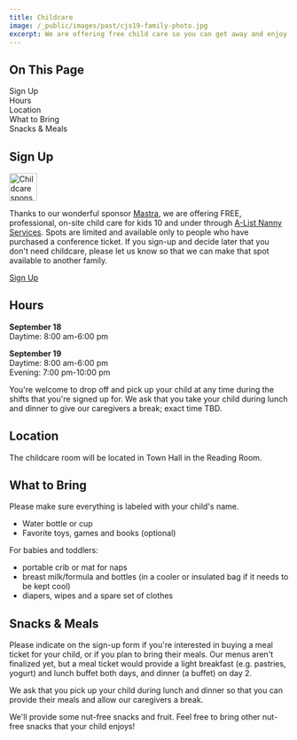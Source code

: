 ```yaml
---
title: Childcare
image: /_public/images/past/cjs19-family-photo.jpg
excerpt: We are offering free child care so you can get away and enjoy the conference!
---
```


<div id="toc">
<h2>On This Page</h2>
    <ul>
        <li><a href="#hours">Sign Up</a></li>
        <li><a href="#hours">Hours</a></li>
        <li><a href="#location">Location</a></li>
        <li><a href="#bring">What to Bring</a></li>
        <li><a href="#meals">Snacks & Meals</a></li>
    </ul>
</div>

<h2 id="signup">Sign Up</h2>

<p><img src="/_public/images/2025/childcare-sponsored-by.svg" alt="Childcare sponsored by Mastra" style="height:50px"></p>

Thanks to our wonderful sponsor [Mastra](https://mastra.ai/), we are offering FREE, professional, on-site child care for kids 10 and under through [A-List Nanny Services](https://www.alistnannyservices.com/). Spots are limited and available only to people who have purchased a conference ticket. If you sign-up and decide later that you don't need childcare, please let us know so that we can make that spot available to another family.

<div class="cta secondary"><a target="_blank" href="https://airtable.com/app4aehCXEydAuxKX/shrVIbTe4AAvb8vrX">Sign Up</a></div>

<h2 id="hours">Hours</h2>

**September 18**<br/>
Daytime: 8:00 am-6:00 pm 

**September 19**<br/>
Daytime: 8:00 am-6:00 pm<br/>
Evening: 7:00 pm-10:00 pm
  
You're welcome to drop off and pick up your child at any time during the shifts that you're signed up for. We ask that you take your child during lunch and dinner to give our caregivers a break; exact time TBD. 

<h2 id="location">Location</h2>

The childcare room will be located in Town Hall in the Reading Room. 

<h2 id="bring">What to Bring</h2>

Please make sure everything is labeled with your child's name.

* Water bottle or cup
* Favorite toys, games and books (optional)

For babies and toddlers:

* portable crib or mat for naps
* breast milk/formula and bottles (in a cooler or insulated bag if it needs to be kept cool)
* diapers, wipes and a spare set of clothes

<h2 id="meals">Snacks & Meals</h2>

Please indicate on the sign-up form if you're interested in buying a meal ticket for your child, or if you plan to bring their meals. Our menus aren't finalized yet, but a meal ticket would provide a light breakfast (e.g. pastries, yogurt) and lunch buffet both days, and dinner (a buffet) on day 2.  

We ask that you pick up your child during lunch and dinner so that you can provide their meals and allow our caregivers a break. 

We'll provide some nut-free snacks and fruit. Feel free to bring other nut-free snacks that your child enjoys!  



